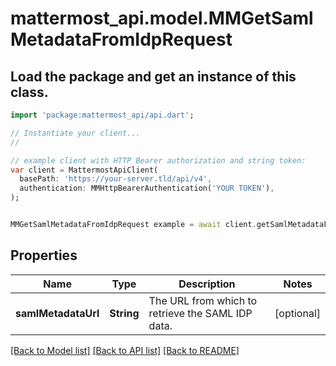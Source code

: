 # mattermost_api.model.MMGetSamlMetadataFromIdpRequest

## Load the package and get an instance of this class.
```dart
import 'package:mattermost_api/api.dart';

// Instantiate your client...
//

// example client with HTTP Bearer authorization and string token:
var client = MattermostApiClient(
  basePath: 'https://your-server.tld/api/v4',
  authentication: MMHttpBearerAuthentication('YOUR TOKEN'),
);


MMGetSamlMetadataFromIdpRequest example = await client.getSamlMetadataFromIdpRequest.FUNCTION_THAT_RETURNS_THIS_CLASS();

```

## Properties
Name | Type | Description | Notes
------------ | ------------- | ------------- | -------------
**samlMetadataUrl** | **String** | The URL from which to retrieve the SAML IDP data. | [optional] 

[[Back to Model list]](../GENERATED_README.md#documentation-for-models) [[Back to API list]](../GENERATED_README.md#documentation-for-api-endpoints) [[Back to README]](../GENERATED_README.md)


